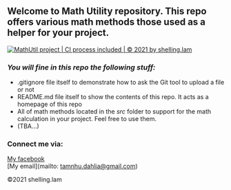 ## Welcome to Math Utility repository. This repo offers various math methods those used as a helper for your project.

[![MathUtil project | CI process included | © 2021 by shelling.lam](https://github.com/shelling94/math-util/actions/workflows/mathutil-ci-actions.yml/badge.svg)](https://github.com/shelling94/math-util/actions/workflows/mathutil-ci-actions.yml)

### *_You will fine in this repo the following stuff:_*
* .gitignore file itself to demonstrate how to ask the Git tool to upload a file or not
* README.md file itself to show the contents of this repo. It acts as a homepage of this repo
* All of math methods located in the *src* folder to support for the math calculation in your project. Feel free to use them.
* (TBA...)

### Connect me via:
[My facebook](https://facebook.com/ltnhu.shelling)  
[My email](mailto: tamnhu.dahlia@gmail.com)

©2021 shelling.lam


